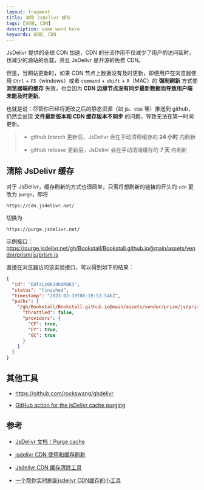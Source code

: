 ```yaml
---
layout: fragment
title: 清除 JsDelivr 缓存
tags: [前端, CDN]
description: some word here
keywords: 前端, CDN
---
```


JsDelivr 提供的全球 CDN 加速，CDN 的分流作用不仅减少了用户的访问延时，也减少的源站的负载，并且 JsDelivr 是开源的免费 CDN。

但是，当网站更新时，如果 CDN 节点上数据没有及时更新，即便用户在浏览器使用 `Ctrl` + `F5`（windows）或者  `command` + `shift` + `R`（MAC）的 **强制刷新** 方式使 **浏览器端的缓存** 失效，也会因为 **CDN 边缘节点没有同步最新数据而导致用户端未能及时更新**。

也就是说：尽管你已经将更改之后的静态资源（如 js、css 等）推送到 github，仍然会出现 **文件最新版本和 CDN 缓存版本不同步** 的问题，导致无法在第一时间更新。

> - github branch 更新后，JsDelivr 会在手动清理缓存的 **24 小时** 内刷新
> 
> - github release 更新后，JsDelivr 会在手动清理缓存的 **7 天** 内刷新



## 清除 JsDelivr 缓存

对于 JsDelivr，缓存刷新的方式也很简单，只需将想刷新的链接的开头的 `cdn` 更改为 `purge`，即将

`https://cdn.jsdelivr.net/` 

切换为 

`https://purge.jsdelivr.net/`


示例接口：https://purge.jsdelivr.net/gh/Bookstall/Bookstall.github.io@main/assets/vendor/prism/js/prism.js

直接在浏览器访问该实验接口，可以得到如下的结果：

```json
{
  "id": "EHTzLz0bJ4hOM0K3",
  "status": "finished",
  "timestamp": "2023-02-19T06:19:52.546Z",
  "paths": {
    "/gh/Bookstall/Bookstall.github.io@main/assets/vendor/prism/js/prism.js": {
      "throttled": false,
      "providers": {
        "CF": true,
        "FY": true,
        "GC": true
      }
    }
  }
}
```


## 其他工具

- https://github.com/rockswang/ghdelivr

- [GitHub action for the jsDelivr cache purging](https://github.com/gacts/purge-jsdelivr-cache)


## 参考

- [JsDelivr 文档：Purge cache](https://www.jsdelivr.com/documentation#id-purge-cache)

- [jsdelivr CDN 使用和缓存刷新](https://www.cnblogs.com/UncleZhao/p/13753723.html)

- [Jsdelivr CDN 缓存清除工具](https://www.tgee.cn/jsdelivr-cdn.html)

- [一个帮你实时刷新jsdelivr CDN缓存的小工具](https://segmentfault.com/a/1190000025179613)


